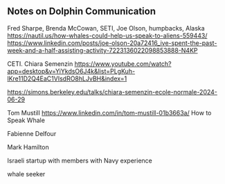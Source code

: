 ## Notes on Dolphin Communication

Fred Sharpe, Brenda McCowan, SETI, Joe Olson, humpbacks, Alaska https://nautil.us/how-whales-could-help-us-speak-to-aliens-559443/
https://www.linkedin.com/posts/joe-olson-20a72416_ive-spent-the-past-week-and-a-half-assisting-activity-7223136022098853888-N4KP 

CETI. Chiara Semenzin  https://www.youtube.com/watch?app=desktop&v=YiYkdsO6J4k&list=PLgKuh-lKre11D2Q4EaC1VIsdRO8hLJvBH&index=1 

https://simons.berkeley.edu/talks/chiara-semenzin-ecole-normale-2024-06-29

Tom Mustill https://www.linkedin.com/in/tom-mustill-01b3663a/ How to Speak Whale

Fabienne Delfour 

Mark Hamilton

Israeli startup with members with Navy experience

whale seeker

